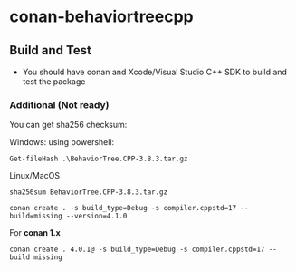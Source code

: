 # conan-behaviortreecpp

## Build and Test

- You should have conan and Xcode/Visual Studio C++ SDK to build and test the package


### Additional (Not ready)

You can get sha256 checksum:

Windows: using powershell:
```
Get-fileHash .\BehaviorTree.CPP-3.8.3.tar.gz
```

Linux/MacOS
```
sha256sum BehaviorTree.CPP-3.8.3.tar.gz
```

```
conan create . -s build_type=Debug -s compiler.cppstd=17 --build=missing --version=4.1.0
```

For **conan 1.x**
```
conan create . 4.0.1@ -s build_type=Debug -s compiler.cppstd=17 --build missing 
```